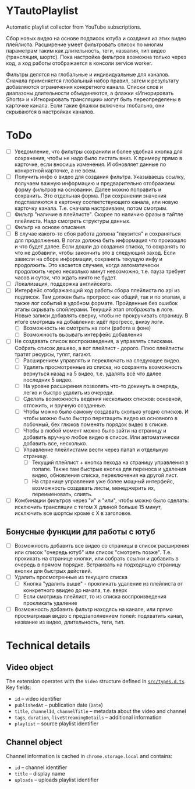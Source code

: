 # YTautoPlaylist

Automatic playlist collector from YouTube subscriptions.

Сбор новых видео на основе подписок ютуба и создания из этих видео плейлиста. Расширение умеет фильтровать список по многим параметрам таким как длительность, теги, назватия, тип видео (трансляция, шортс). Пока настройка фильтров возможна только через код, а ход работы отображается в консоли service worker.

Фильтры делятся на глобальные и индивидуальные для каналов. Сначала применяется глобальный набор правил, затем к результату добавляются ограничения конкретного канала. Списки слов и диапазоны длительности объединяются, а флажки «Игнорировать Shorts» и «Игнорировать трансляции» могут быть переопределены в карточке канала. Если такие флажки включены глобально, они скрываются в настройках каналов.

# ToDo

- [ ] Уведомление, что фильтры сохранили и более удобная кнопка для сохранения, чтобы не надо было листать вниз. К примеру прямо в карточке, если вносишь изменения. И обновляет данные по конкретной карточке, а не всем.
- [ ] Получить инфо о видео для создания фильтра. Указываешь ссылку, получаем важную информацию и предварительно отображаем форму фильтров на основании. Далее можно поправить и сохранить. Это отдельная форма. При сохранении значения подставляются в карточку соответствующего канала, или новую карточку канала. Т.е. сначала настраиваем, потом смотрим.
- [ ] Фильтр "наличие в плейлисте". Скорее по наличию фразы в тайтле плейлиста. Надо смотреть структуры данных.
- [ ] Фильтр на основе описания.
- [ ] В случае какого-то сбоя работа должна "паузится" и сохраняться для продолжения. В логах должна быть информация что произошло и что будет далее. Если дошли до создания списка, то сохранять то что не добавили, чтобы закончить это в следующий заход. Если зависли на сборе информации, сохранить текущую инфу и продолжить. Это касается случаев, когда автоматически продолжить через несколько минут невозможно, т.е. пауза требует часов и суток, что ждать никто не будет.
- [ ] Локализация, поддержка английского.
- [ ] Интерфейс отображающий ход работы сбора плейлиста по api из подписок. Там должен быть прогресс как общий, так и по этапам, а также лог событий в удобном формате. Пройденные без ошибок этапы скрывать спойлерами. Текущий этап отображать в логе. Новые записи добавлять сверху, чтобы не прокручивать страницу. В итоге смотришь на добавление: идёт прогресс, внизу логи.
  - [ ] Возможность не смотреть на логи (работа в фоне)
  - [ ] Возможность вызывать интерфейс добавления
- [ ] Не создавать список воспроизведения, а управлять списками. Собрать список дешево, а вот плейлист - дорого. Плюс плейлисты тратят ресурсы, тупят, лагают. 
  - [ ] Расширением управлять и переключать на следующее видео. 
  - [ ] Удалять просмотренные из списка, но сохранять возможность вернуться назад на 5 видео, т.е. удалять всё что далее последних 5 видео. 
  - [ ] На уровне расширения позволять что-то докинуть в очередь, легко и быстро удалить из очереди. 
  - [ ] Сделать возможность ведения нескольких списков: основной, отложить, и вручную созданные. 
  - [ ] Чтобы можно было самому создавать сколько угодно списков. И чтобы можно было быстро перетащить видео из основного в побочный, бех глюков поменять порядок видео в списке. 
  - [ ] Чтобы в любой момент можно было зайти на страницу и добавить вручную любое видео в список. Или автоматически добавить все, несколько.
  - [ ] Управление плейлистами вести через папап и отдельную страницу.
    - [ ] Текущий плейлист + кнопка пехода на страницу управления в попапе. Также там быстрые кнопка для переноса и удаления видео, обновления списка, переключения на другой лист.
    - [ ] На странице управления уже более мощный интерфейс, возможность создавать листы, менеджерить их, переименовать, слиять.
- [ ] Комбинации фильтров через "и" и "или", чтобы можно было сделать: исключить трансляции с тегом X длиной больше 15 минут, исключить все шортсы кроме с Х в заголовке.

## Бонусные функции для работы с ютуб
- [ ] Возможность добавить все видео со страницы в список расширения или список "очередь ютуб" или список "смотреть позже". Т.е. прокикать на странице кнопки, или собрать ссылки и добавить в очередь в прямом порядке. Встраивать на подходящую страницу кнопки для быстрых действий.
- [ ] Удалить просмотренные из текущего списка
  - [ ] Кнопка "удалить выше" - прокликать удаление из плейлиста от конкретного ввидео до начала, т.е. вверх
  - [ ] Если смотришь плейлист, то из списка воспроизведения прокликать удаление
- [ ] Возможность добавить фильтр находясь на канале, или прямо просматривая видео с предзаполнением полей: подхватить канал, название из видео, длительность, теги, тип.

# Technical details

## Video object

The extension operates with the `Video` structure defined in [`src/types.d.ts`](src/types.d.ts). Key fields:

- `id` – video identifier
- `publishedAt` – publication date (`Date`)
- `title`, `channelId`, `channelTitle` – metadata about the video and channel
- `tags`, `duration`, `liveStreamingDetails` – additional information
- `playlist` – source playlist identifier

## Channel object

Channel information is cached in `chrome.storage.local` and contains:

- `id` – channel identifier
- `title` – display name
- `uploads` – uploads playlist identifier
